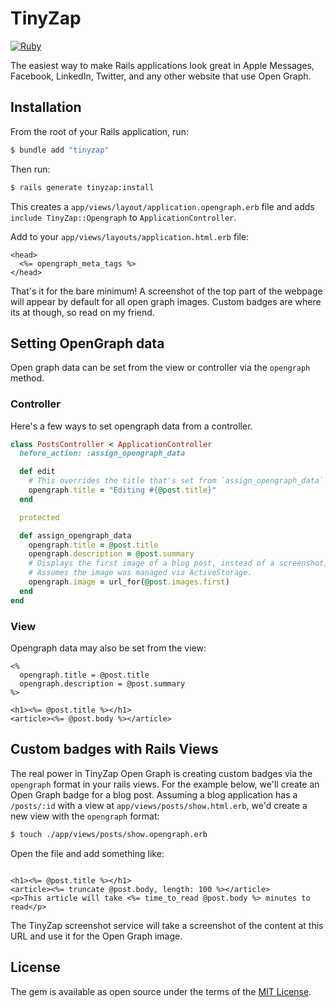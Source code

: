# TinyZap

[![Ruby](https://github.com/tinyzap/ruby/actions/workflows/ruby.yml/badge.svg)](https://github.com/tinyzap/ruby/actions/workflows/ruby.yml)

The easiest way to make Rails applications look great in Apple Messages, Facebook, LinkedIn, Twitter, and any other website that use Open Graph.


## Installation

From the root of your Rails application, run:

```bash
$ bundle add "tinyzap"
```

Then run:

```bash
$ rails generate tinyzap:install
```

This creates a `app/views/layout/application.opengraph.erb` file and adds `include TinyZap::Opengraph` to `ApplicationController`.

Add to your `app/views/layouts/application.html.erb` file:

```
<head>
  <%= opengraph_meta_tags %>
</head>
```

That's it for the bare minimum! A screenshot of the top part of the webpage will appear by default for all open graph images. Custom badges are where its at though, so read on my friend.

## Setting OpenGraph data

Open graph data can be set from the view or controller via the `opengraph` method.

### Controller

Here's a few ways to set opengraph data from a controller.

```ruby
class PostsController < ApplicationController
  before_action: :assign_opengraph_data

  def edit
    # This overrides the title that's set from `assign_opengraph_data`
    opengraph.title = "Editing #{@post.title}"
  end

  protected

  def assign_opengraph_data
    opengraph.title = @post.title
    opengraph.description = @post.summary
    # Displays the first image of a blog post, instead of a screenshot, for the opengraph image.
    # Assumes the image was managed via ActiveStorage.
    opengraph.image = url_for(@post.images.first)
  end
end
```

### View

Opengraph data may also be set from the view:

```erb
<%
  opengraph.title = @post.title
  opengraph.description = @post.summary
%>

<h1><%= @post.title %></h1>
<article><%= @post.body %></article>
```

## Custom badges with Rails Views

The real power in TinyZap Open Graph is creating custom badges via the `opengraph` format in your rails views. For the example below, we'll create an Open Graph badge for a blog post. Assuming a blog application has a `/posts/:id` with a view at `app/views/posts/show.html.erb`, we'd create a new view with the `opengraph` format:

```bash
$ touch ./app/views/posts/show.opengraph.erb
```

Open the file and add something like:

```erb

<h1><%= @post.title %></h1>
<article><%= truncate @post.body, length: 100 %></article>
<p>This article will take <%= time_to_read @post.body %> minutes to read</p>
```

The TinyZap screenshot service will take a screenshot of the content at this URL and use it for the Open Graph image.

## License

The gem is available as open source under the terms of the [MIT License](https://opensource.org/licenses/MIT).
